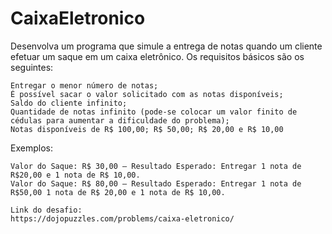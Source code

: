 # CaixaEletronico


Desenvolva um programa que simule a entrega de notas quando um cliente efetuar um saque em um caixa eletrônico. Os requisitos básicos são os seguintes:

    Entregar o menor número de notas;
    É possível sacar o valor solicitado com as notas disponíveis;
    Saldo do cliente infinito;
    Quantidade de notas infinito (pode-se colocar um valor finito de cédulas para aumentar a dificuldade do problema);
    Notas disponíveis de R$ 100,00; R$ 50,00; R$ 20,00 e R$ 10,00

Exemplos:

    Valor do Saque: R$ 30,00 – Resultado Esperado: Entregar 1 nota de R$20,00 e 1 nota de R$ 10,00.
    Valor do Saque: R$ 80,00 – Resultado Esperado: Entregar 1 nota de R$50,00 1 nota de R$ 20,00 e 1 nota de R$ 10,00. 
    
    Link do desafio:
    https://dojopuzzles.com/problems/caixa-eletronico/

